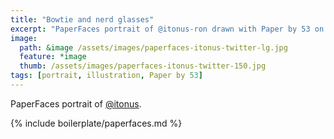 ```yaml
---
title: "Bowtie and nerd glasses"
excerpt: "PaperFaces portrait of @itonus-ron drawn with Paper by 53 on an iPad."
image: 
  path: &image /assets/images/paperfaces-itonus-twitter-lg.jpg 
  feature: *image
  thumb: /assets/images/paperfaces-itonus-twitter-150.jpg
tags: [portrait, illustration, Paper by 53]
---
```


PaperFaces portrait of [@itonus](http://twitter.com/itonus).

{% include boilerplate/paperfaces.md %}